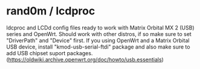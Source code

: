# rand0m / lcdproc
ldcproc and LCDd config files ready to work with Matrix Orbital MX 2 (USB) series and OpenWrt.
Should work with other distros, if so make sure to set "DriverPath" and "Device" first.
If you using OpenWrt and a Matrix Orbital USB device, install "kmod-usb-serial-ftdi" package and also make sure to add USB chipset suport packages.
(https://oldwiki.archive.openwrt.org/doc/howto/usb.essentials)
